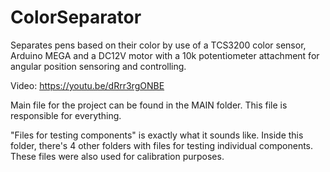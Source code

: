 # ColorSeparator
Separates pens based on their color by use of a TCS3200 color sensor, Arduino MEGA and a DC12V motor with a 10k potentiometer attachment for angular position sensoring and controlling.

Video: https://youtu.be/dRrr3rgONBE

Main file for the project can be found in the MAIN folder. This file is responsible for everything.

"Files for testing components" is exactly what it sounds like. Inside this folder, there's 4 other folders with files for testing individual components. These files were also used for calibration purposes. 
